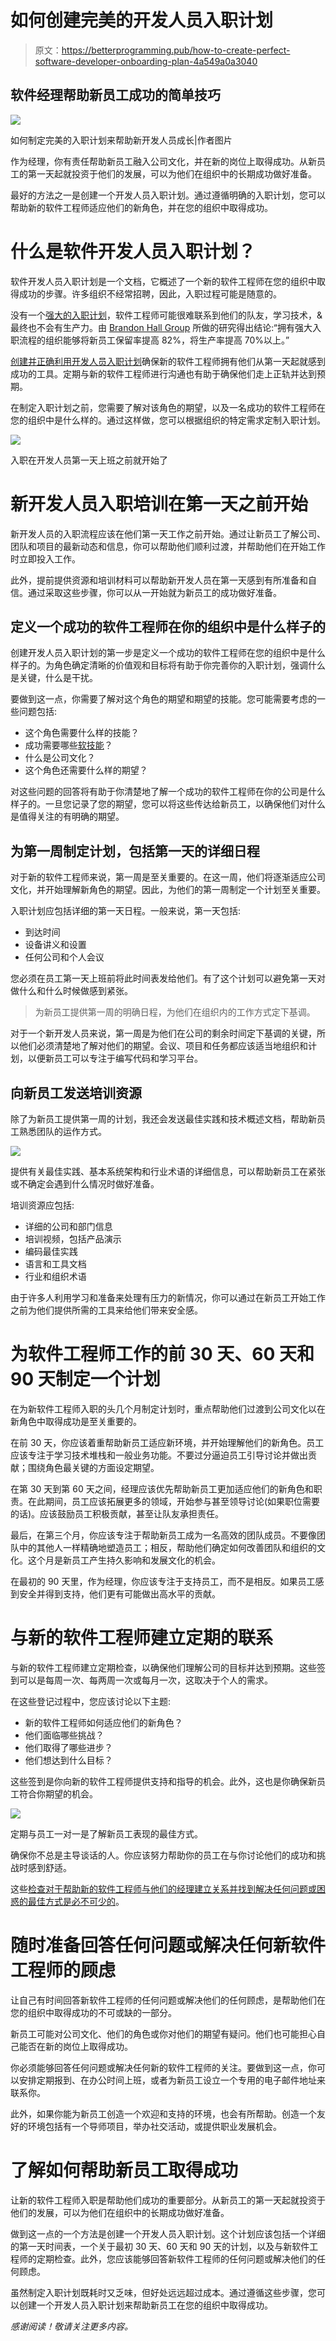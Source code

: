 # 如何创建完美的开发人员入职计划

> 原文：<https://betterprogramming.pub/how-to-create-perfect-software-developer-onboarding-plan-4a549a0a3040>

## 软件经理帮助新员工成功的简单技巧

![](img/168675a8809a14c2cb17439fed362154.png)

如何制定完美的入职计划来帮助新开发人员成长|作者图片

作为经理，你有责任帮助新员工融入公司文化，并在新的岗位上取得成功。从新员工的第一天起就投资于他们的发展，可以为他们在组织中的长期成功做好准备。

最好的方法之一是创建一个开发人员入职计划。通过遵循明确的入职计划，您可以帮助新的软件工程师适应他们的新角色，并在您的组织中取得成功。

# 什么是软件开发人员入职计划？

软件开发人员入职计划是一个文档，它概述了一个新的软件工程师在您的组织中取得成功的步骤。许多组织不经常招聘，因此，入职过程可能是随意的。

没有一个[强大的入职计划](https://www.apollotechnical.com/why-onboarding-is-important/)，软件工程师可能很难联系到他们的队友，学习技术，&最终也不会有生产力。由 [Brandon Hall Group](https://b2b-assets.glassdoor.com/the-true-cost-of-a-bad-hire.pdf) 所做的研究得出结论:“拥有强大入职流程的组织能够将新员工保留率提高 82%，将生产率提高 70%以上。”

[创建并正确利用开发人员入职计划](https://www.apollotechnical.com/why-onboarding-is-important/)确保新的软件工程师拥有他们从第一天起就感到成功的工具。定期与新的软件工程师进行沟通也有助于确保他们走上正轨并达到预期。

在制定入职计划之前，您需要了解对该角色的期望，以及一名成功的软件工程师在您的组织中是什么样的。通过这样做，您可以根据组织的特定需求定制入职计划。

![](img/1120d5e8e745a329aa3b57a7d94242b3.png)

入职在开发人员第一天上班之前就开始了

# 新开发人员入职培训在第一天之前开始

新开发人员的入职流程应该在他们第一天工作之前开始。通过让新员工了解公司、团队和项目的最新动态和信息，你可以帮助他们顺利过渡，并帮助他们在开始工作时立即投入工作。

此外，提前提供资源和培训材料可以帮助新开发人员在第一天感到有所准备和自信。通过采取这些步骤，你可以从一开始就为新员工的成功做好准备。

## 定义一个成功的软件工程师在你的组织中是什么样子的

创建开发人员入职计划的第一步是定义一个成功的软件工程师在您的组织中是什么样子的。为角色确定清晰的价值观和目标将有助于你完善你的入职计划，强调什么是关键，什么是干扰。

要做到这一点，你需要了解对这个角色的期望和期望的技能。您可能需要考虑的一些问题包括:

*   这个角色需要什么样的技能？
*   成功需要哪些[软技能](https://morethancoders.com/essential-skills)？
*   什么是公司文化？
*   这个角色还需要什么样的期望？

对这些问题的回答将有助于你清楚地了解一个成功的软件工程师在你的公司是什么样子的。一旦您记录了您的期望，您可以将这些传达给新员工，以确保他们对什么是值得关注的有明确的期望。

## 为第一周制定计划，包括第一天的详细日程

对于新的软件工程师来说，第一周是至关重要的。在这一周，他们将逐渐适应公司文化，并开始理解新角色的期望。因此，为他们的第一周制定一个计划至关重要。

入职计划应包括详细的第一天日程。一般来说，第一天包括:

*   到达时间
*   设备讲义和设置
*   任何公司和个人会议

您必须在员工第一天上班前将此时间表发给他们。有了这个计划可以避免第一天对做什么和什么时候做感到紧张。

> 为新员工提供第一周的明确日程，为他们在组织内的工作方式定下基调。

对于一个新开发人员来说，第一周是为他们在公司的剩余时间定下基调的关键，所以他们必须清楚地了解对他们的期望。会议、项目和任务都应该适当地组织和计划，以便新员工可以专注于编写代码和学习平台。

## 向新员工发送培训资源

除了为新员工提供第一周的计划，我还会发送最佳实践和技术概述文档，帮助新员工熟悉团队的运作方式。

![](img/98a142de16736b986c99f8e7fa9d6c3c.png)

提供有关最佳实践、基本系统架构和行业术语的详细信息，可以帮助新员工在紧张或不确定会遇到什么情况时做好准备。

培训资源应包括:

*   详细的公司和部门信息
*   培训视频，包括产品演示
*   编码最佳实践
*   语言和工具文档
*   行业和组织术语

由于许多人利用学习和准备来处理有压力的新情况，你可以通过在新员工开始工作之前为他们提供所需的工具来给他们带来安全感。

# 为软件工程师工作的前 30 天、60 天和 90 天制定一个计划

在为新软件工程师入职的头几个月制定计划时，重点帮助他们过渡到公司文化以在新角色中取得成功是至关重要的。

在前 30 天，你应该着重帮助新员工适应新环境，并开始理解他们的新角色。员工应该专注于学习技术堆栈和一般业务功能。不要过分逼迫员工引导讨论并做出贡献；围绕角色最关键的方面设定期望。

在第 30 天到第 60 天之间，经理应该优先帮助新员工更加适应他们的新角色和职责。在此期间，员工应该拓展更多的领域，开始参与甚至领导讨论(如果职位需要的话)。应该鼓励员工积极贡献，甚至让队友承担责任。

最后，在第三个月，你应该专注于帮助新员工成为一名高效的团队成员。不要像团队中的其他人一样精确地塑造员工；相反，帮助他们确定如何改善团队和组织的文化。这个月是新员工产生持久影响和发展文化的机会。

在最初的 90 天里，作为经理，你应该专注于支持员工，而不是相反。如果员工感到安全并得到支持，他们更有可能做出高水平的贡献。

# 与新的软件工程师建立定期的联系

与新的软件工程师建立定期检查，以确保他们理解公司的目标并达到预期。这些签到可以是每周一次、每两周一次或每月一次，这取决于个人的需求。

在这些登记过程中，您应该讨论以下主题:

*   新的软件工程师如何适应他们的新角色？
*   他们面临哪些挑战？
*   他们取得了哪些进步？
*   他们想达到什么目标？

这些签到是你向新的软件工程师提供支持和指导的机会。此外，这也是你确保新员工符合你期望的机会。

![](img/8ab5126ad9d25369274b273109c8571a.png)

定期与员工一对一是了解新员工表现的最佳方式。

确保你不总是主导谈话的人。你应该努力帮助你的员工在与你讨论他们的成功和挑战时感到舒适。

这些[检查对于帮助新的软件工程师与他们的经理建立关系并找到解决任何问题或困惑的最佳方式是必不可少的](https://www.vectorly.team/vectorly-blog/benefits-of-one-on-one-meetings)。

# 随时准备回答任何问题或解决任何新软件工程师的顾虑

让自己有时间回答新软件工程师的任何问题或解决他们的任何顾虑，是帮助他们在您的组织中取得成功的不可或缺的一部分。

新员工可能对公司文化、他们的角色或你对他们的期望有疑问。他们也可能担心自己能否在新的岗位上取得成功。

你必须能够回答任何问题或解决任何新的软件工程师的关注。要做到这一点，你可以安排定期报到、在办公时间上班，或者为新员工设立一个专用的电子邮件地址来联系你。

此外，如果你能为新员工创造一个欢迎和支持的环境，也会有所帮助。创造一个友好的环境包括有一个导师项目，举办社交活动，或提供职业发展机会。

# 了解如何帮助新员工取得成功

让新的软件工程师入职是帮助他们成功的重要部分。从新员工的第一天起就投资于他们的发展，可以为他们在组织中的长期成功做好准备。

做到这一点的一个方法是创建一个开发人员入职计划。这个计划应该包括一个详细的第一天时间表，一个关于最初 30 天、60 天和 90 天的计划，以及与新软件工程师的定期检查。此外，您应该能够回答新软件工程师的任何问题或解决他们的任何顾虑。

虽然制定入职计划既耗时又乏味，但好处远远超过成本。通过遵循这些步骤，您可以创建一个开发人员入职计划来帮助新员工在您的组织中取得成功。

*感谢阅读！敬请关注更多内容。*